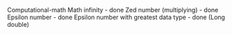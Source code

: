 Computational-math
Math infinity - done
Zed number (multiplying) - done
Epsilon number - done
Epsilon number with greatest data type - done (Long double)
